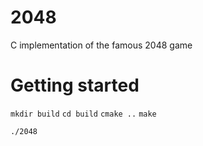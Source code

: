 # 2048
C implementation of the famous 2048 game

# Getting started

`mkdir build`
`cd build`
`cmake ..`
`make`

`./2048`
